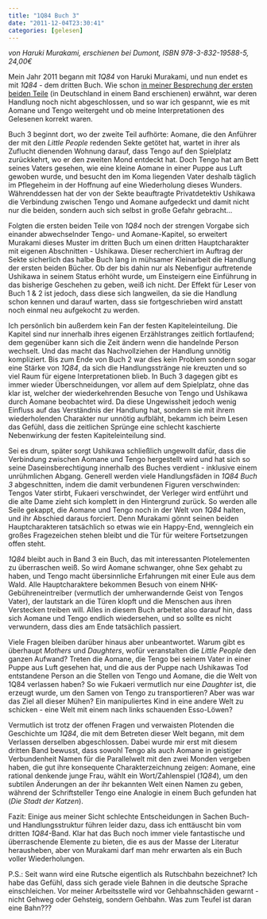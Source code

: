 ```yaml
---
title: "1Q84 Buch 3"
date: "2011-12-04T23:30:41"
categories: [gelesen]
---
```


*von Haruki Murakami,
erschienen bei Dumont, ISBN 978-3-832-19588-5, 24,00€*

Mein Jahr 2011 begann mit *1Q84* von Haruki Murakami, und nun endet es mit *1Q84* - dem dritten Buch. Wie schon [in meiner Besprechung der ersten beiden Teile](/2011/02/04/1q84/) (in Deutschland in einem Band erschienen) erwähnt, war deren Handlung noch nicht abgeschlossen, und so war ich gespannt, wie es mit Aomane und Tengo weitergeht und ob meine Interpretationen des Gelesenen korrekt waren.

Buch 3 beginnt dort, wo der zweite Teil aufhörte: Aomane, die den Anführer der mit den *Little People* redenden Sekte getötet hat, wartet in ihrer als Zuflucht dienenden Wohnung darauf, dass Tengo auf den Spielplatz zurückkehrt, wo er den zweiten Mond entdeckt hat. Doch Tengo hat am Bett seines Vaters gesehen, wie eine kleine Aomane in einer Puppe aus Luft gewoben wurde, und besucht den im Koma liegenden Vater deshalb täglich im Pflegeheim in der Hoffnung auf eine Wiederholung dieses Wunders. Währenddessen hat der von der Sekte beauftragte Privatdetektiv Ushikawa die Verbindung zwischen Tengo und Aomane aufgedeckt und damit nicht nur die beiden, sondern auch sich selbst in große Gefahr gebracht...

Folgten die ersten beiden Teile von *1Q84* noch der strengen Vorgabe sich einander abwechselnder Tengo- und Aomane-Kapitel, so erweitert Murakami dieses Muster im dritten Buch um einen dritten Hauptcharakter mit eigenen Abschnitten - Ushikawa. Dieser recherchiert im Auftrag der Sekte sicherlich das halbe Buch lang in mühsamer Kleinarbeit die Handlung der ersten beiden Bücher. Ob der bis dahin nur als Nebenfigur auftretende Ushikawa in seinem Status erhöht wurde, um Einsteigern eine Einführung in das bisherige Geschehen zu geben, weiß ich nicht. Der Effekt für Leser von Buch 1 & 2 ist jedoch, dass diese sich langweilen, da sie die Handlung schon kennen und darauf warten, dass sie fortgeschrieben wird anstatt noch einmal neu aufgekocht zu werden.

Ich persönlich bin außerdem kein Fan der festen Kapiteleinteilung. Die Kapitel sind nur innerhalb ihres eigenen Erzählstranges zeitlich fortlaufend; dem gegenüber kann sich die Zeit ändern wenn die handelnde Person wechselt. Und das macht das Nachvollziehen der Handlung unnötig kompliziert. Bis zum Ende von Buch 2 war dies kein Problem sondern sogar eine Stärke von *1Q84*, da sich die Handlungsstränge nie kreuzten und so viel Raum für eigene Interpretationen blieb. In Buch 3 dagegen gibt es immer wieder Überschneidungen, vor allem auf dem Spielplatz, ohne das klar ist, welcher der wiederkehrenden Besuche von Tengo und Ushikawa durch Aomane beobachtet wird. Da diese Ungewissheit jedoch wenig Einfluss auf das Verständnis der Handlung hat, sondern sie mit ihrem wiederholenden Charakter nur unnötig aufbläht, bekamm ich beim Lesen das Gefühl, dass die zeitlichen Sprünge eine schlecht kaschierte Nebenwirkung der festen Kapiteleinteilung sind.

Sei es drum, später sorgt Ushikawa schließlich ungewollt dafür, dass die Verbindung zwischen Aomane und Tengo hergestellt wird und hat sich so seine Daseinsberechtigung innerhalb des Buches verdient - inklusive einem unrühmlichen Abgang. Generell werden viele Handlungsfäden in *1Q84 Buch 3* abgeschnitten, indem die damit verbundenen Figuren verschwinden: Tengos Vater stirbt, Fukaeri verschwindet, der Verleger wird entführt und die alte Dame zieht sich komplett in den Hintergrund zurück. So werden alle Seile gekappt, die Aomane und Tengo noch in der Welt von *1Q84* halten, und ihr Abschied daraus forciert. Denn Murakami gönnt seinen beiden Hauptcharakteren tatsächlich so etwas wie ein Happy-End, wenngleich ein großes Fragezeichen stehen bleibt und die Tür für weitere Fortsetzungen offen steht.

*1Q84* bleibt auch in Band 3 ein Buch, das mit interessanten Plotelementen zu überraschen weiß. So wird Aomane schwanger, ohne Sex gehabt zu haben, und Tengo macht übersinnliche Erfahrungen mit einer Eule aus dem Wald. Alle Hauptcharaktere bekommen Besuch von einem NHK-Gebühreneintreiber (vermutlich der umherwandernde Geist von Tengos Vater), der lautstark an die Türen klopft und die Menschen aus ihren Verstecken treiben will. Alles in diesem Buch arbeitet also darauf hin, dass sich Aomane und Tengo endlich wiedersehen, und so sollte es nicht verwundern, dass dies am Ende tatsächlich passiert.

Viele Fragen bleiben darüber hinaus aber unbeantwortet. Warum gibt es überhaupt *Mothers* und *Daughters*, wofür veranstalten die *Little People* den ganzen Aufwand? Treten die Aomane, die Tengo bei seinem Vater in einer Puppe aus Luft gesehen hat, und die aus der Puppe nach Ushikawas Tod entstandene Person an die Stellen von Tengo und Aomane, die die Welt von 1Q84 verlassen haben? So wie Fukaeri vermutlich nur eine *Daughter* ist, die erzeugt wurde, um den Samen von Tengo zu transportieren? Aber was war das Ziel all dieser Mühen? Ein manipuliertes Kind in eine andere Welt zu schicken - eine Welt mit einem nach links schauenden Esso-Löwen?

Vermutlich ist trotz der offenen Fragen und verwaisten Plotenden die Geschichte um *1Q84*, die mit dem Betreten dieser Welt begann, mit dem Verlassen derselben abgeschlossen. Dabei wurde mir erst mit diesem dritten Band bewusst, dass sowohl Tengo als auch Aomane in geistiger Verbundenheit Namen für die Parallelwelt mit den zwei Monden vergeben haben, die gut ihre konsequente Charakterzeichnung zeigen: Aomane, eine rational denkende junge Frau, wählt ein Wort/Zahlenspiel (*1Q84*), um den subtilen Änderungen an der ihr bekannten Welt einen Namen zu geben, während der Schriftsteller Tengo eine Analogie in einem Buch gefunden hat (*Die Stadt der Katzen*).

Fazit: Einige aus meiner Sicht schlechte Entscheidungen in Sachen Buch- und Handlungsstruktur führen leider dazu, dass ich enttäuscht bin vom dritten *1Q84*-Band. Klar hat das Buch noch immer viele fantastische und überraschende Elemente zu bieten, die es aus der Masse der Literatur herausheben, aber von Murakami darf man mehr erwarten als ein Buch voller Wiederholungen.

P.S.: Seit wann wird eine Rutsche eigentlich als Rutschbahn bezeichnet? Ich habe das Gefühl, dass sich gerade viele Bahnen in die deutsche Sprache einschleichen. Vor meiner Arbeitsstelle wird vor Gehbahnschäden gewarnt - nicht Gehweg oder Gehsteig, sondern Gehbahn. Was zum Teufel ist daran eine Bahn???
